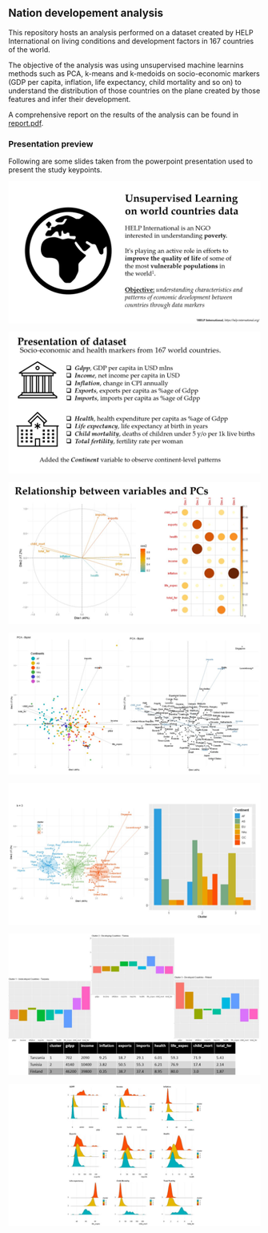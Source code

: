 ## Nation developement analysis
This repository hosts an analysis performed on a dataset created by HELP International on living conditions and development factors in 167 countries of the world.

The objective of the analysis was using unsupervised machine learnins methods such as PCA, k-means and k-medoids on socio-economic markers (GDP per capita, inflation, life expectancy, child mortality and so on) to understand the distribution of those countries on the plane created by those features and infer their development.

A comprehensive report on the results of the analysis can be found in [report.pdf](report.pdf).

### Presentation preview
Following are some slides taken from the powerpoint presentation used to present the study keypoints.

![slide18](Slide18.jpg)

![slide19](Slide19.jpg)

![slide21](Slide21.jpg)

![slide22](Slide22.jpg)

![slide28](Slide28.jpg)

![slide29](Slide29.jpg)

![slide30](Slide30.jpg)
